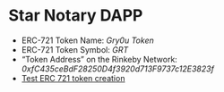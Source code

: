 # Star Notary DAPP

- ERC-721 Token Name: *Gry0u Token*  
- ERC-721 Token Symbol: *GRT*  
- “Token Address” on the Rinkeby Network: *0xfC435ceBdF28250D4f3920d713F9737c12E3823f*  
- [Test ERC 721 token creation](https://rinkeby.etherscan.io/token/0xfc435cebdf28250d4f3920d713f9737c12e3823f?a=0x45517697e4fc823be60a066ecca8139ce9c4659e)
